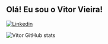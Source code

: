 ## Olá! Eu sou o Vitor Vieira!

[![Linkedin](https://img.shields.io/badge/LinkedIn-0077B5?style=for-the-badge&logo=linkedin&logoColor=white)](https://www.linkedin.com/in/v-vieira)

![Vitor GitHub stats](https://github-readme-stats.vercel.app/api?username=vvieiraa&theme=noctis_minimus_icons=true)
